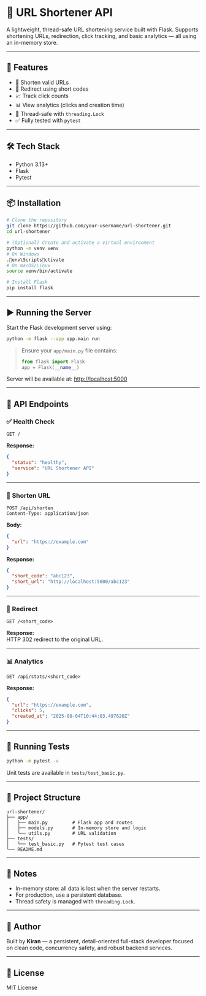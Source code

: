 # 🔗 URL Shortener API

A lightweight, thread-safe URL shortening service built with Flask. Supports shortening URLs, redirection, click tracking, and basic analytics — all using an in-memory store.

---

## 🚀 Features

- 🔗 Shorten valid URLs
- 🔁 Redirect using short codes
- 📈 Track click counts
- 📊 View analytics (clicks and creation time)
- 🧵 Thread-safe with `threading.Lock`
- ✅ Fully tested with `pytest`

---

## 🛠️ Tech Stack

- Python 3.13+
- Flask
- Pytest

---

## 📦 Installation

```bash
# Clone the repository
git clone https://github.com/your-username/url-shortener.git
cd url-shortener

# (Optional) Create and activate a virtual environment
python -m venv venv
# On Windows
.env\Scriptsctivate
# On macOS/Linux
source venv/bin/activate

# Install Flask
pip install flask
```

---

## ▶️ Running the Server

Start the Flask development server using:

```bash
python -m flask --app app.main run
```

> Ensure your `app/main.py` file contains:
> ```python
> from flask import Flask
> app = Flask(__name__)
> ```

Server will be available at: [http://localhost:5000](http://localhost:5000)

---

## 📮 API Endpoints

### ✅ Health Check

```http
GET /
```

**Response:**

```json
{
  "status": "healthy",
  "service": "URL Shortener API"
}
```

---

### 🔗 Shorten URL

```http
POST /api/shorten
Content-Type: application/json
```

**Body:**

```json
{
  "url": "https://example.com"
}
```

**Response:**

```json
{
  "short_code": "abc123",
  "short_url": "http://localhost:5000/abc123"
}
```

---

### 🔁 Redirect

```http
GET /<short_code>
```

**Response:**  
HTTP 302 redirect to the original URL.

---

### 📊 Analytics

```http
GET /api/stats/<short_code>
```

**Response:**

```json
{
  "url": "https://example.com",
  "clicks": 5,
  "created_at": "2025-08-04T10:44:03.497620Z"
}
```

---

## 🧪 Running Tests

```bash
python -m pytest -v
```

Unit tests are available in `tests/test_basic.py`.

---

## 📁 Project Structure

```
url-shortener/
├── app/
│   ├── main.py         # Flask app and routes
│   ├── models.py       # In-memory store and logic
│   └── utils.py        # URL validation
├── tests/
│   └── test_basic.py   # Pytest test cases
└── README.md
```

---

## 📌 Notes

- In-memory store: all data is lost when the server restarts.
- For production, use a persistent database.
- Thread safety is managed with `threading.Lock`.

---

## 🧠 Author

Built by **Kiran** — a persistent, detail-oriented full-stack developer focused on clean code, concurrency safety, and robust backend services.

---

## 📜 License

MIT License
